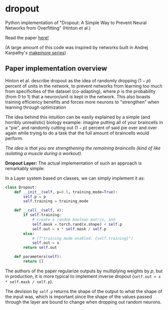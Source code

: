 # dropout
Python implementation of "Dropout: A Simple Way to Prevent Neural Networks from Overfitting" (Hinton et al.)

Read the paper [here!](https://jmlr.org/papers/v15/srivastava14a.html)

(A large amount of this code was inspired by networks built in Andrej Karpathy's [makemore series](https://karpathy.ai/zero-to-hero.html))

## Paper implementation overview

Hinton et al. describe dropout as the idea of randomly dropping $(1 - p)$ percent of units in the network, to prevent networks from learning too much from specificities of the dataset (co-adapting), where $p$ is the probability (from 0 to 1) that a neuron/unit is kept in the network. This also boasts training efficiency benefits and forces more neurons to "strengthen" when learning through optimization

The idea behind this intuition can be easily explained by a simple (and horribly unrealistic) biology example: imagine putting all of your braincells in a "pie", and randomly cutting out $(1 - p)$ percent of said pie over and over again while trying to do a task that the full amount of braincells would perform.

_The idea is that you are strengthening the remaining braincells (kind of like isolating a muscle during a workout)._

**Dropout Layer:**
The actual implementation of such an approach is remarkably simple:

In a Layer system based on classes, we can simply implement it as:

```Python
class Dropout:
    def __init__(self, p=0.5, training_mode=True):
        self.p = p
        self.training = training_mode

    def __call__(self, x):
        if self.training:
            # create a random boolean matrix, and
            self.mask = torch.rand(x.shape) < self.p
            self.out = x * self.mask / self.p
        else:
            # (f"training mode enabled: {self.training}")
            self.out = x
        return self.out

    def parameters(self):
        return []
```

The authors of the paper regularize outputs by multiplying weights by $p$, but in production, it is more typical to implement inverse dropout (`self.out = x * self.mask / self.p`).

The devision by `self.p` returns the shape of the output to what the shape of the input was, which is important since the shape of the values passed through the layer are bound to change when dropping out random neurons.
